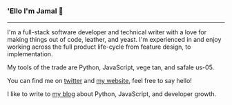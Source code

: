 ### 'Ello I'm Jamal 👋
---

I'm a full-stack software developer and technical writer with a love for making things out of code, leather, and yeast. I'm experienced in and enjoy working across the full product life-cycle from feature design, to implementation.

My tools of the trade are Python, JavaScript, vege tan, and safale us-05.

You can find me on [twitter](https://twitter.com/jamaruuuu) and [my website](https://jamalmoir.dev), feel free to say hello!

I like to write to [my blog](https://datadependence.com) about Python, JavaScript, and developer growth.
